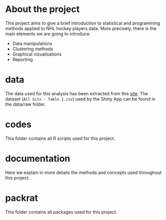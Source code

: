 # About the project

This project aims to give a brief introduction to statistical and programming methods applied to NHL hockey players data. More precisely, there is the main elements we are going to introduce:

- Data manipulations
- Clustering methods
- Graphical vizualisations
- Reporting 

# data

The data used for this analysis has been extracted from this [site](http://www.hockeyabstract.com/testimonials/nhl2016-17playerdata). The dataset (`All Sits - Table 1.csv`) used by the Shiny App can be found in the data/raw folder.

# codes

This folder contains all R scripts used for this project.

# documentation

Here we explain in more details the methods and concepts used throughout this project. 

# packrat

This folder contains all packages used for this project.